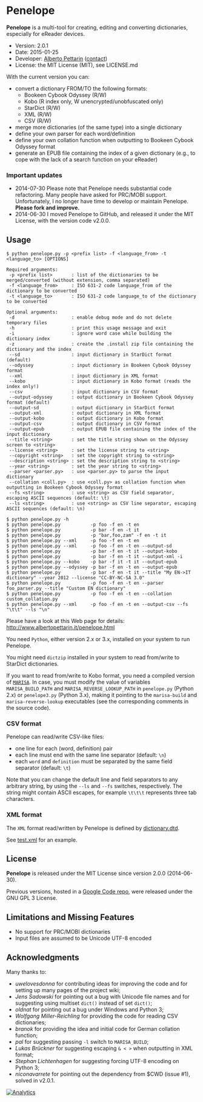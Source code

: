 # Penelope

**Penelope** is a multi-tool for creating, editing and converting dictionaries, especially for eReader devices.

* Version: 2.0.1
* Date: 2015-01-25
* Developer: [Alberto Pettarin](http://www.albertopettarin.it/) ([contact](http://www.albertopettarin.it/contact.html))
* License: the MIT License (MIT), see LICENSE.md

With the current version you can:

* convert a dictionary FROM/TO the following formats:
    * Bookeen Cybook Odyssey (R/W)
    * Kobo (R index only, W unencrypted/unobfuscated only)
    * StarDict (R/W)
    * XML (R/W)
    * CSV (R/W)
* merge more dictionaries (of the same type) into a single dictionary
* define your own parser for each word/definition
* define your own collation function when outputting to Bookeen Cybook Odyssey format
* generate an EPUB file containing the index of a given dictionary (e.g., to cope with the lack of a search function on your eReader)


### Important updates

* 2014-07-30 Please note that Penelope needs substantial code refactoring. Many people have asked for PRC/MOBI support. Unfortunately, I no longer have time to develop or maintain Penelope. **Please fork and improve.**
* 2014-06-30 I moved Penelope to GitHub, and released it under the MIT License, with the version code v2.0.0.


## Usage

```
$ python penelope.py -p <prefix list> -f <language_from> -t <language_to> [OPTIONS]

Required arguments:
 -p <prefix list>       : list of the dictionaries to be merged/converted (without extension, comma separated)
 -f <language_from>     : ISO 631-2 code language_from of the dictionary to be converted
 -t <language_to>       : ISO 631-2 code language_to of the dictionary to be converted

Optional arguments:
 -d                     : enable debug mode and do not delete temporary files
 -h                     : print this usage message and exit
 -i                     : ignore word case while building the dictionary index
 -z                     : create the .install zip file containing the dictionary and the index
 --sd                   : input dictionary in StarDict format (default)
 --odyssey              : input dictionary in Bookeen Cybook Odyssey format
 --xml                  : input dictionary in XML format
 --kobo                 : input dictionary in Kobo format (reads the index only!)
 --csv                  : input dictionary in CSV format
 --output-odyssey       : output dictionary in Bookeen Cybook Odyssey format (default)
 --output-sd            : output dictionary in StarDict format
 --output-xml           : output dictionary in XML format
 --output-kobo          : output dictionary in Kobo format
 --output-csv           : output dictionary in CSV format
 --output-epub          : output EPUB file containing the index of the input dictionary
 --title <string>       : set the title string shown on the Odyssey screen to <string>
 --license <string>     : set the license string to <string>
 --copyright <string>   : set the copyright string to <string>
 --description <string> : set the description string to <string>
 --year <string>        : set the year string to <string>
 --parser <parser.py>   : use <parser.py> to parse the input dictionary
 --collation <coll.py>  : use <coll.py> as collation function when outputting in Bookeen Cybook Odyssey format
 --fs <string>          : use <string> as CSV field separator, escaping ASCII sequences (default: \t)
 --ls <string>          : use <string> as CSV line separator, escaping ASCII sequences (default: \n)

$ python penelope.py -h
$ python penelope.py           -p foo -f en -t en
$ python penelope.py           -p bar -f en -t it
$ python penelope.py           -p "bar,foo,zam" -f en -t it
$ python penelope.py --xml     -p foo -f en -t en
$ python penelope.py --xml     -p foo -f en -t en --output-sd
$ python penelope.py           -p bar -f en -t it --output-kobo
$ python penelope.py           -p bar -f en -t it --output-xml -i
$ python penelope.py --kobo    -p bar -f it -t it --output-epub
$ python penelope.py --odyssey -p bar -f en -t en --output-epub
$ python penelope.py           -p bar -f en -t it --title "My EN->IT dictionary" --year 2012 --license "CC-BY-NC-SA 3.0"
$ python penelope.py           -p foo -f en -t en --parser foo_parser.py --title "Custom EN dictionary"
$ python penelope.py           -p foo -f en -t en --collation custom_collation.py
$ python penelope.py --xml     -p foo -f en -t en --output-csv --fs "\t\t" --ls "\n" 
```

Please have a look at this Web page for details:
http://www.albertopettarin.it/penelope.html

You need `Python`, either version 2.x or 3.x, installed on your system to run Penelope.

You might need `dictzip` installed in your system to read from/write to StarDict dictionaries.

If you want to read from/write to Kobo format,
you need a compiled version of [`MARISA`](https://code.google.com/p/marisa-trie/).
In case, you must modify the value of variables `MARISA_BUILD_PATH` and `MARISA_REVERSE_LOOKUP_PATH`
in `penelope.py` (Python 2.x) or `penelope3.py` (Python 3.x),
making it pointing to the `marisa-build` and `marisa-reverse-lookup`
executables (see the corresponding comments in the source code). 

### CSV format

Penelope can read/write CSV-like files:

* one line for each (word, definition) pair
* each line must end with the same line separator (default: `\n`)
* each `word` and `definition` must be separated by the same field separator (default: `\t`)

Note that you can change the default line and field separators
to any arbitrary string, by using the `--ls` and `--fs` switches, respectively.
The string might contain ASCII escapes, for example `\t\t\t` represents three tab characters.

### XML format

The `XML` format read/written by Penelope is defined by
[dictionary.dtd](https://github.com/pettarin/penelope/blob/master/src/dictionary.dtd).

See [test.xml](https://github.com/pettarin/penelope/blob/master/src/test.xml)
for an example.


## License

**Penelope** is released under the MIT License since version 2.0.0 (2014-06-30).

Previous versions, hosted in a [Google Code repo](http://code.google.com/p/penelope-dictionary-converter/),
were released under the GNU GPL 3 License.


## Limitations and Missing Features 

* No support for PRC/MOBI dictionaries 
* Input files are assumed to be Unicode UTF-8 encoded


## Acknowledgments 

Many thanks to:

* _uwelovesdonna_ for contributing ideas for improving the code and for setting up many pages of the project wiki;
* _Jens Sadowski_ for pointing out a bug with Unicode file names and for suggesting using multiset `dict()` instead of set `dict()`;
* _oldnat_ for pointing out a bug under Windows and Python 3;
* _Wolfgang Miller-Reichling_ for providing the code for reading CSV dictionaries;
* _branok_ for providing the idea and initial code for German collation function;
* _pal_ for suggesting passing `-l` switch to `MARISA_BUILD`;
* _Lukas Brückner_ for suggesting escaping `& < >` when outputting in XML format;
* _Stephan Lichtenhagen_ for suggesting forcing UTF-8 encoding on Python 3;
* _niconavarrete_ for pointing out the dependency from $CWD (issue #1), solved in v2.0.1.

[![Analytics](https://ga-beacon.appspot.com/UA-52776738-1/penelope)](http://www.albertopettarin.it)
